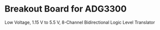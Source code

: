# Breakout Board for ADG3300

Low Voltage, 1.15 V to 5.5 V, 8-Channel Bidirectional Logic Level Translator
